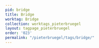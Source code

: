 ```yaml
---
pid: bridge
title: Bridge
worktag: Bridge
collection: worktags_pieterbruegel
layout: tagpage_pieterbruegel
order: '023'
permalink: "/pieterbruegel/tags/bridge/"
---
```

